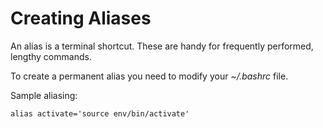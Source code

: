 # Creating Aliases

An alias is a terminal shortcut. These are handy for frequently performed, lengthy commands. 

To create a permanent alias you need to modify your *~/.bashrc* file.

Sample aliasing:

`alias activate='source env/bin/activate'`

